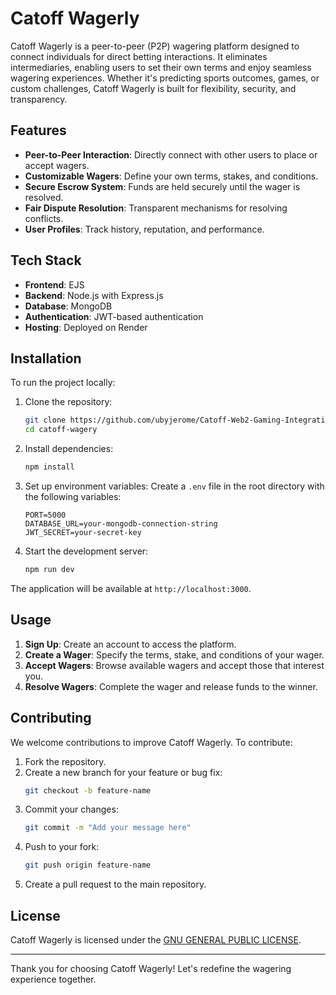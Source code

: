 # Catoff Wagerly

Catoff Wagerly is a peer-to-peer (P2P) wagering platform designed to connect individuals for direct betting interactions. It eliminates intermediaries, enabling users to set their own terms and enjoy seamless wagering experiences. Whether it's predicting sports outcomes, games, or custom challenges, Catoff Wagerly is built for flexibility, security, and transparency.

## Features
- **Peer-to-Peer Interaction**: Directly connect with other users to place or accept wagers.
- **Customizable Wagers**: Define your own terms, stakes, and conditions.
- **Secure Escrow System**: Funds are held securely until the wager is resolved.
- **Fair Dispute Resolution**: Transparent mechanisms for resolving conflicts.
- **User Profiles**: Track history, reputation, and performance.

## Tech Stack
- **Frontend**: EJS
- **Backend**: Node.js with Express.js
- **Database**: MongoDB
- **Authentication**: JWT-based authentication
- **Hosting**: Deployed on Render

## Installation
To run the project locally:

1. Clone the repository:
   ```bash
   git clone https://github.com/ubyjerome/Catoff-Web2-Gaming-Integration.git
   cd catoff-wagery
   ```

2. Install dependencies:
   ```bash
   npm install
   ```

3. Set up environment variables:
   Create a `.env` file in the root directory with the following variables:
   ```env
   PORT=5000
   DATABASE_URL=your-mongodb-connection-string
   JWT_SECRET=your-secret-key
   ```

4. Start the development server:
   ```bash
   npm run dev
   ```

The application will be available at `http://localhost:3000`.

## Usage
1. **Sign Up**: Create an account to access the platform.
2. **Create a Wager**: Specify the terms, stake, and conditions of your wager.
3. **Accept Wagers**: Browse available wagers and accept those that interest you.
4. **Resolve Wagers**: Complete the wager and release funds to the winner.

## Contributing
We welcome contributions to improve Catoff Wagerly. To contribute:

1. Fork the repository.
2. Create a new branch for your feature or bug fix:
   ```bash
   git checkout -b feature-name
   ```
3. Commit your changes:
   ```bash
   git commit -m "Add your message here"
   ```
4. Push to your fork:
   ```bash
   git push origin feature-name
   ```
5. Create a pull request to the main repository.

## License
Catoff Wagerly is licensed under the [GNU GENERAL PUBLIC LICENSE](LICENSE).

---
Thank you for choosing Catoff Wagerly! Let's redefine the wagering experience together.

